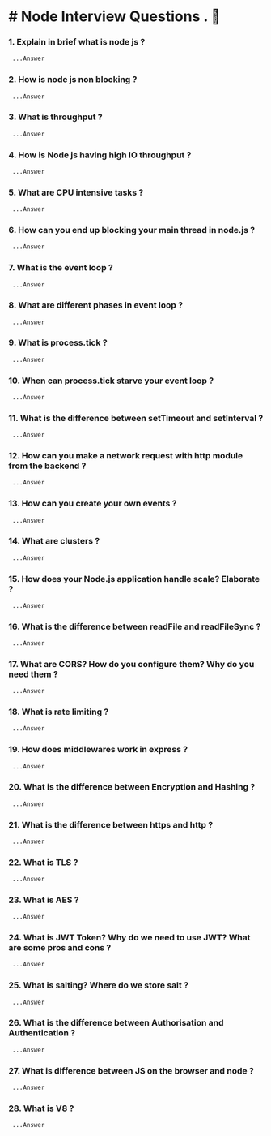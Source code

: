# # Node Interview Questions . 👋

### 1. Explain in brief what is node js ?
```bash
 ...Answer
```
### 2. How is node js non blocking ?
```bash
 ...Answer
```
### 3. What is throughput ?
```bash
 ...Answer
```
### 4. How is Node js having high IO throughput ?
```bash
 ...Answer
```
### 5. What are CPU intensive tasks ?
```bash
 ...Answer
```
### 6. How can you end up blocking your main thread in node.js ?
```bash
 ...Answer
```
### 7. What is the event loop ?
```bash
 ...Answer
```
### 8. What are different phases in event loop ?
```bash
 ...Answer
```
### 9. What is process.tick ?
```bash
 ...Answer
```
### 10. When can process.tick starve your event loop ?
```bash
 ...Answer
```
### 11. What is the difference between setTimeout and setInterval ?
```bash
 ...Answer
```
### 12. How can you make a network request with http module from the backend ?
```bash
 ...Answer
```
### 13. How can you create your own events ?
```bash
 ...Answer
```
### 14. What are clusters ?
```bash
 ...Answer
```
### 15. How does your Node.js application handle scale? Elaborate ?
```bash
 ...Answer
```
### 16. What is the difference between readFile and readFileSync ?
```bash
 ...Answer
```
### 17. What are CORS? How do you configure them? Why do you need them ?
```bash
 ...Answer
```
### 18. What is rate limiting ?
```bash
 ...Answer
```
### 19. How does middlewares work in express ?
```bash
 ...Answer
```
### 20. What is the difference between Encryption and Hashing ?
```bash
 ...Answer
```
### 21. What is the difference between https and http ?
```bash
 ...Answer
```
### 22. What is TLS ?
```bash
 ...Answer
```
### 23. What is AES ?
```bash
 ...Answer
```
### 24. What is JWT Token? Why do we need to use JWT? What are some pros and cons ?
```bash
 ...Answer
```
### 25. What is salting? Where do we store salt ?
```bash
 ...Answer
```
### 26. What is the difference between Authorisation and Authentication ?
```bash
 ...Answer
```
### 27. What is difference between JS on the browser and node ?
```bash
 ...Answer
```
### 28. What is V8 ?
```bash
 ...Answer
```
